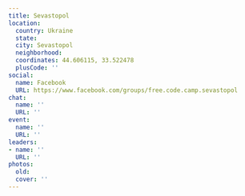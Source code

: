 ```yaml
---
title: Sevastopol
location:
  country: Ukraine
  state: 
  city: Sevastopol
  neighborhood: 
  coordinates: 44.606115, 33.522478
  plusCode: ''
social:
  name: Facebook
  URL: https://www.facebook.com/groups/free.code.camp.sevastopol
chat:
  name: ''
  URL: ''
event:
  name: ''
  URL: ''
leaders:
- name: ''
  URL: ''
photos:
  old: 
  cover: ''
---
```

